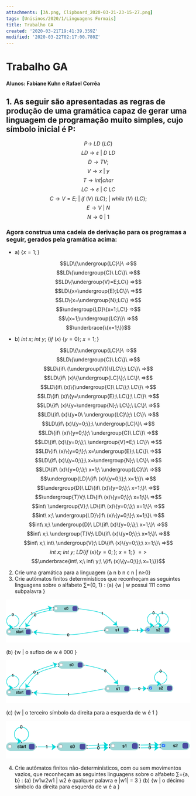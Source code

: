 ```yaml
---
attachments: [3A.png, Clipboard_2020-03-21-23-15-27.png]
tags: [Unisinos/2020/1/Linguagens Formais]
title: Trabalho GA
created: '2020-03-21T19:41:39.359Z'
modified: '2020-03-22T02:17:00.780Z'
---
```


# Trabalho GA
#### Alunos: Fabiane Kuhn e Rafael Corrêa
## 1. As seguir são apresentadas as regras de produção de uma gramática capaz de gerar uma linguagem de programação muito simples, cujo símbolo inicial é P:

$$P \rightarrow\ LD\ \{LC\}$$
$$LD \rightarrow \varepsilon\ |\ D\ LD$$
$$D \rightarrow TV;$$
$$V \rightarrow x\ |\ y$$
$$T \rightarrow int | char$$
$$LC \rightarrow \varepsilon\ |\ C\ LC$$
$$C \rightarrow V=E;\ |\ if\ (V)\ \{LC\};\ |\ while\ (V)\ \{LC\};$$
$$E \rightarrow V\ |\ N$$ 
$$N \rightarrow 0\ |\ 1$$

### Agora construa uma cadeia de derivação para os programas a seguir, gerados pela gramática acima:
- a) $\{x=1;\}$

$$LD\{\undergroup{LC}\}\ =>$$
$$LD\{\undergroup{C}\ LC\}\ =>$$
$$LD\{\undergroup{V}=E;LC\} =>$$
$$LD\{x=\undergroup{E};LC\}\ =>$$
$$LD\{x=\undergroup{N};LC\} =>$$
$$\undergroup{LD}\{x=1;LC\} =>$$
$$\{x=1;\undergroup{LC}\}\ =>$$
$$\underbrace{\{x=1;\}}$$

- b) $int\ x;\ int\ y;\ \{if\ (x)\ \{y=0\};\ x=1;\}$

$$LD\{\undergroup{LC}\}\ =>$$
$$LD\{\undergroup{C}\ LC\}\ =>$$
$$LD\{if\ (\undergroup{V})\{LC\};\ LC\}\ =>$$
$$LD\{if\ (x)\{\undergroup{LC}\};\ LC\}\ =>$$
$$LD\{if\ (x)\{\undergroup{C}\ LC\};\ LC\}\ =>$$
$$LD\{if\ (x)\{y=\undergroup{E};\ LC\};\ LC\}\ =>$$
$$LD\{if\ (x)\{y=\undergroup{N};\ LC\};\ LC\}\ =>$$
$$LD\{if\ (x)\{y=0\ \undergroup{LC}\};\ LC\}\ =>$$
$$LD\{if\ (x)\{y=0;\};\ \undergroup{LC}\}\ =>$$
$$LD\{if\ (x)\{y=0;\};\ \undergroup{C}\ LC\}\ =>$$
$$LD\{if\ (x)\{y=0;\};\ \undergroup{V}=E;\ LC\}\ =>$$
$$LD\{if\ (x)\{y=0;\};\ x=\undergroup{E};\ LC\}\ =>$$
$$LD\{if\ (x)\{y=0;\};\ x=\undergroup{N};\ LC\}\ =>$$
$$LD\{if\ (x)\{y=0;\};\ x=1;\ \undergroup{LC}\}\ =>$$
$$\undergroup{LD}\{if\ (x)\{y=0;\};\ x=1;\}\ =>$$
$$\undergroup{D}\ LD\{if\ (x)\{y=0;\};\ x=1;\}\ =>$$
$$\undergroup{T}V;\ LD\{if\ (x)\{y=0;\};\ x=1;\}\ =>$$
$$int\ \undergroup{V};\ LD\{if\ (x)\{y=0;\};\ x=1;\}\ =>$$
$$int\ x;\ \undergroup{LD}\{if\ (x)\{y=0;\};\ x=1;\}\ =>$$
$$int\ x;\ \undergroup{D}\ LD\{if\ (x)\{y=0;\};\ x=1;\}\ =>$$
$$int\ x;\ \undergroup{T}V;\ LD\{if\ (x)\{y=0;\};\ x=1;\}\ =>$$
$$int\ x;\ int\ \undergroup{V};\ LD\{if\ (x)\{y=0;\};\ x=1;\}\ =>$$
$$int\ x;\ int\ y;\ LD\{if\ (x)\{y=0;\};\ x=1;\}\ =>$$
$$\underbrace{int\ x;\ int\ y;\ \{if\ (x)\{y=0;\};\ x=1;\}}$$


2. Crie uma gramática para a linguagem {a
n
b
n
c
n
 | n≥0}
3. Crie autômatos finitos determinísticos que reconheçam as seguintes linguagens sobre o alfabeto
∑={0, 1} :
(a) {w | w possui 111 como subpalavra }

![](img/3A.png)

(b) {w | o sufixo de w é 000 }

![](img/3b.png)

(c) {w | o terceiro símbolo da direita para a esquerda de w é 1 }

![](img/3c.png)


4. Crie autômatos finitos não-determinísticos, com ou sem movimentos vazios, que reconheçam as
seguintes linguagens sobre o alfabeto ∑={a, b} :
(a) {w1w2w1 | w2 é qualquer palavra e |w1| = 3 }
(b) {w | o décimo símbolo da direita para esquerda de w é a }

